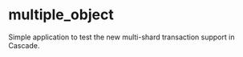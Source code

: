 # multiple\_object

Simple application to test the new multi-shard transaction support in Cascade.

